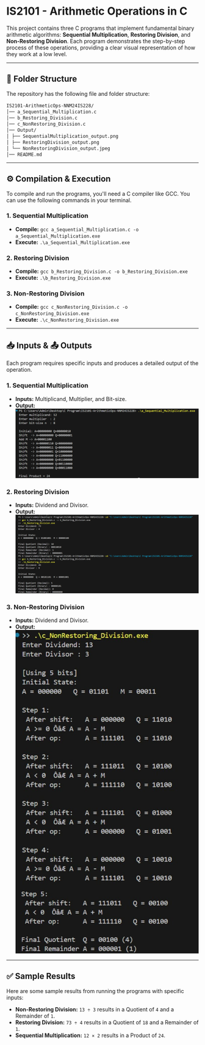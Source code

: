 # IS2101 - Arithmetic Operations in C

This project contains three C programs that implement fundamental binary arithmetic algorithms: **Sequential Multiplication**, **Restoring Division**, and **Non-Restoring Division**. Each program demonstrates the step-by-step process of these operations, providing a clear visual representation of how they work at a low level.

-----

## 📂 Folder Structure

The repository has the following file and folder structure:

```
IS2101-ArithmeticOps-NNM24IS228/
│── a_Sequential_Multiplication.c
│── b_Restoring_Division.c
│── c_NonRestoring_Division.c
│── Output/
│ ├── SequentialMultiplication_output.png
│ ├── RestoringDivision_output.png
│ └── NonRestoringDivision_output.jpeg
│── README.md
```

-----

## ⚙️ Compilation & Execution

To compile and run the programs, you'll need a C compiler like GCC. You can use the following commands in your terminal.

### 1\. Sequential Multiplication

  * **Compile:** `gcc a_Sequential_Multiplication.c -o a_Sequential_Multiplication.exe`
  * **Execute:** `.\a_Sequential_Multiplication.exe`

### 2\. Restoring Division

  * **Compile:** `gcc b_Restoring_Division.c -o b_Restoring_Division.exe`
  * **Execute:** `.\b_Restoring_Division.exe`

### 3\. Non-Restoring Division

  * **Compile:** `gcc c_NonRestoring_Division.c -o c_NonRestoring_Division.exe`
  * **Execute:** `.\c_NonRestoring_Division.exe`

-----

## 📥 Inputs & 📤 Outputs

Each program requires specific inputs and produces a detailed output of the operation.

### 1\. Sequential Multiplication

  * **Inputs:** Multiplicand, Multiplier, and Bit-size.
  * **Output:**![Sequential Multiplication Output](./Output/SequentialMultiplication_output.png)

### 2\. Restoring Division

  * **Inputs:** Dividend and Divisor.
  * **Output:**![Restoring Division Output](./Output/RestoringDivision_output.png)

### 3\. Non-Restoring Division

  * **Inputs:** Dividend and Divisor.
  * **Output:**
    ![Non-Restoring Division Output](./Output/NonRestoringDivision_output.jpeg)

-----

## ✅ Sample Results

Here are some sample results from running the programs with specific inputs:

  * **Non-Restoring Division:** `13 ÷ 3` results in a Quotient of `4` and a Remainder of `1`.
  * **Restoring Division:** `73 ÷ 4` results in a Quotient of `18` and a Remainder of `1`.
  * **Sequential Multiplication:** `12 × 2` results in a Product of `24`.
